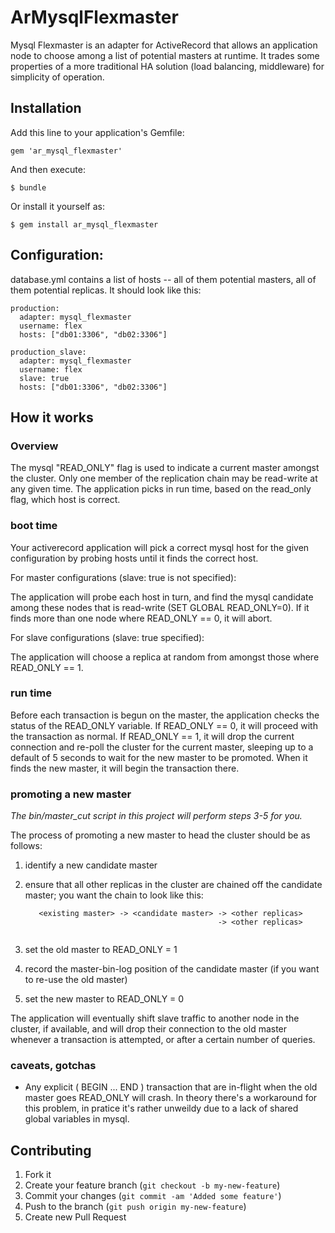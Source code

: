 # ArMysqlFlexmaster

Mysql Flexmaster is an adapter for ActiveRecord that allows an application node to choose
among a list of potential masters at runtime.  It trades some properties of a more traditional
HA solution (load balancing, middleware) for simplicity of operation.  

## Installation

Add this line to your application's Gemfile:

    gem 'ar_mysql_flexmaster'

And then execute:

    $ bundle

Or install it yourself as:

    $ gem install ar_mysql_flexmaster

## Configuration:

database.yml contains a list of hosts -- all of them potential masters, all of them potential replicas.
It should look like this:

```
production:
  adapter: mysql_flexmaster
  username: flex
  hosts: ["db01:3306", "db02:3306"]

production_slave:
  adapter: mysql_flexmaster
  username: flex
  slave: true
  hosts: ["db01:3306", "db02:3306"]
```


## How it works

### Overview

The mysql "READ_ONLY" flag is used to indicate a current master amongst the cluster.  Only one member 
of the replication chain may be read-write at any given time.  The application picks in run time, based 
on the read_only flag, which host is correct.

### boot time

Your activerecord application will pick a correct mysql host for the given configuration by probing hosts until 
it finds the correct host.

For master configurations (slave: true is not specified):

The application will probe each host in turn, and find the mysql candidate among these nodes 
that is read-write (SET GLOBAL READ_ONLY=0).  If it finds more than one node where READ_ONLY == 0, it will 
abort.  

For slave configurations (slave: true specified):

The application will choose a replica at random from amongst those where READ_ONLY == 1. 

### run time

Before each transaction is begun on the master, the application checks the status of the READ_ONLY variable.
If READ_ONLY == 0, it will proceed with the transaction as normal.  If READ_ONLY == 1, it will drop the current 
connection and re-poll the cluster for the current master, sleeping up to a default of 5 seconds to wait for 
the new master to be promoted.  When it finds the new master, it will begin the transaction there. 

### promoting a new master

*The bin/master_cut script in this project will perform steps 3-5 for you.*

The process of promoting a new master to head the cluster should be as follows:

1. identify a new candidate master
1. ensure that all other replicas in the cluster are chained off the candidate master; you want the 
   chain to look like this: 
   
   ```
      <existing master> -> <candidate master> -> <other replicas>
                                              -> <other replicas> 
        
   ```

1. set the old master to READ_ONLY = 1
1. record the master-bin-log position of the candidate master (if you want to re-use the old master)
1. set the new master to READ_ONLY = 0 

The application will eventually shift slave traffic to another node in the cluster, if available, and
will drop their connection to the old master whenever a transaction is attempted, or after a certain 
number of queries.


### caveats, gotchas

- Any explicit ( BEGIN ... END ) transaction that are in-flight when the old master goes READ_ONLY 
  will crash.  In theory there's a workaround for this problem, in pratice it's rather unweildy due
  to a lack of shared global variables in mysql.

## Contributing

1. Fork it
2. Create your feature branch (`git checkout -b my-new-feature`)
3. Commit your changes (`git commit -am 'Added some feature'`)
4. Push to the branch (`git push origin my-new-feature`)
5. Create new Pull Request
